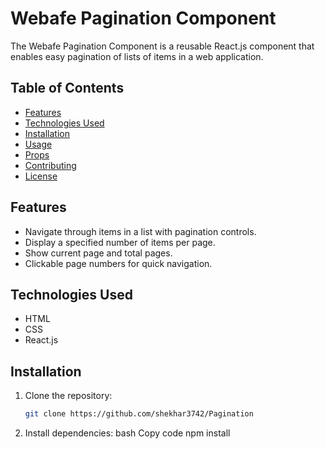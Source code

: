 # Webafe Pagination Component

The Webafe Pagination Component is a reusable React.js component that enables easy pagination of lists of items in a web application.

## Table of Contents

- [Features](#features)
- [Technologies Used](#technologies-used)
- [Installation](#installation)
- [Usage](#usage)
- [Props](#props)
- [Contributing](#contributing)
- [License](#license)

## Features

- Navigate through items in a list with pagination controls.
- Display a specified number of items per page.
- Show current page and total pages.
- Clickable page numbers for quick navigation.

## Technologies Used

- HTML
- CSS
- React.js

## Installation

1. Clone the repository:

   ```bash
   git clone https://github.com/shekhar3742/Pagination

2. Install dependencies:
bash
Copy code
npm install
